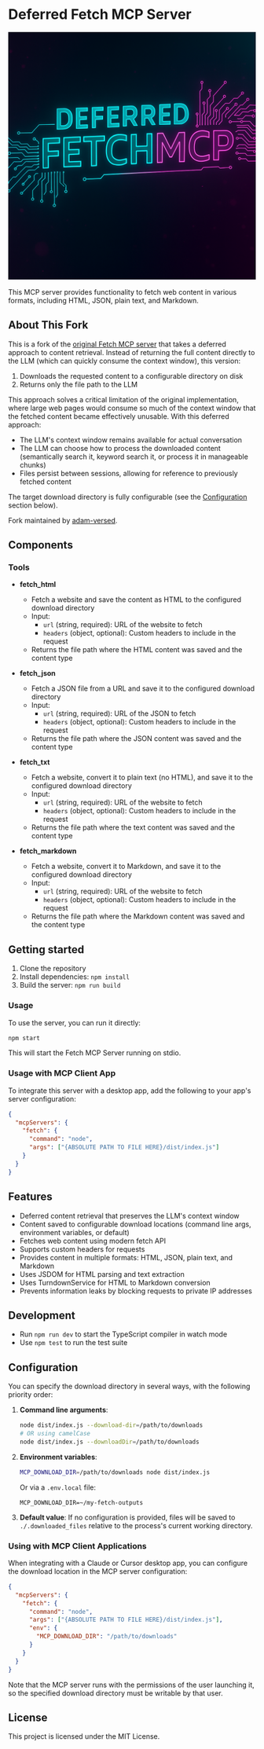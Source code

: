 # Deferred Fetch MCP Server

![Deferred fetch mcp logo](logo.png)

This MCP server provides functionality to fetch web content in various formats, including HTML, JSON, plain text, and Markdown.

## About This Fork

This is a fork of the [original Fetch MCP server](https://github.com/zcaceres/fetch-mcp) that takes a deferred approach to content retrieval. Instead of returning the full content directly to the LLM (which can quickly consume the context window), this version:

1. Downloads the requested content to a configurable directory on disk
2. Returns only the file path to the LLM

This approach solves a critical limitation of the original implementation, where large web pages would consume so much of the context window that the fetched content became effectively unusable. With this deferred approach:

- The LLM's context window remains available for actual conversation
- The LLM can choose how to process the downloaded content (semantically search it, keyword search it, or process it in manageable chunks)
- Files persist between sessions, allowing for reference to previously fetched content

The target download directory is fully configurable (see the [Configuration](#configuration) section below).

Fork maintained by [adam-versed](https://github.com/adam-versed/fetch-mcp).

## Components

### Tools

- **fetch_html**

  - Fetch a website and save the content as HTML to the configured download directory
  - Input:
    - `url` (string, required): URL of the website to fetch
    - `headers` (object, optional): Custom headers to include in the request
  - Returns the file path where the HTML content was saved and the content type

- **fetch_json**

  - Fetch a JSON file from a URL and save it to the configured download directory
  - Input:
    - `url` (string, required): URL of the JSON to fetch
    - `headers` (object, optional): Custom headers to include in the request
  - Returns the file path where the JSON content was saved and the content type

- **fetch_txt**

  - Fetch a website, convert it to plain text (no HTML), and save it to the configured download directory
  - Input:
    - `url` (string, required): URL of the website to fetch
    - `headers` (object, optional): Custom headers to include in the request
  - Returns the file path where the text content was saved and the content type

- **fetch_markdown**
  - Fetch a website, convert it to Markdown, and save it to the configured download directory
  - Input:
    - `url` (string, required): URL of the website to fetch
    - `headers` (object, optional): Custom headers to include in the request
  - Returns the file path where the Markdown content was saved and the content type

## Getting started

1. Clone the repository
2. Install dependencies: `npm install`
3. Build the server: `npm run build`

### Usage

To use the server, you can run it directly:

```bash
npm start
```

This will start the Fetch MCP Server running on stdio.

### Usage with MCP Client App

To integrate this server with a desktop app, add the following to your app's server configuration:

```json
{
  "mcpServers": {
    "fetch": {
      "command": "node",
      "args": ["{ABSOLUTE PATH TO FILE HERE}/dist/index.js"]
    }
  }
}
```

## Features

- Deferred content retrieval that preserves the LLM's context window
- Content saved to configurable download locations (command line args, environment variables, or default)
- Fetches web content using modern fetch API
- Supports custom headers for requests
- Provides content in multiple formats: HTML, JSON, plain text, and Markdown
- Uses JSDOM for HTML parsing and text extraction
- Uses TurndownService for HTML to Markdown conversion
- Prevents information leaks by blocking requests to private IP addresses

## Development

- Run `npm run dev` to start the TypeScript compiler in watch mode
- Use `npm test` to run the test suite

## Configuration

You can specify the download directory in several ways, with the following priority order:

1. **Command line arguments**:

   ```bash
   node dist/index.js --download-dir=/path/to/downloads
   # OR using camelCase
   node dist/index.js --downloadDir=/path/to/downloads
   ```

2. **Environment variables**:

   ```bash
   MCP_DOWNLOAD_DIR=/path/to/downloads node dist/index.js
   ```

   Or via a `.env.local` file:

   ```
   MCP_DOWNLOAD_DIR=~/my-fetch-outputs
   ```

3. **Default value**: If no configuration is provided, files will be saved to `./.downloaded_files` relative to the process's current working directory.

### Using with MCP Client Applications

When integrating with a Claude or Cursor desktop app, you can configure the download location in the MCP server configuration:

```json
{
  "mcpServers": {
    "fetch": {
      "command": "node",
      "args": ["{ABSOLUTE PATH TO FILE HERE}/dist/index.js"],
      "env": {
        "MCP_DOWNLOAD_DIR": "/path/to/downloads"
      }
    }
  }
}
```

Note that the MCP server runs with the permissions of the user launching it, so the specified download directory must be writable by that user.

## License

This project is licensed under the MIT License.
